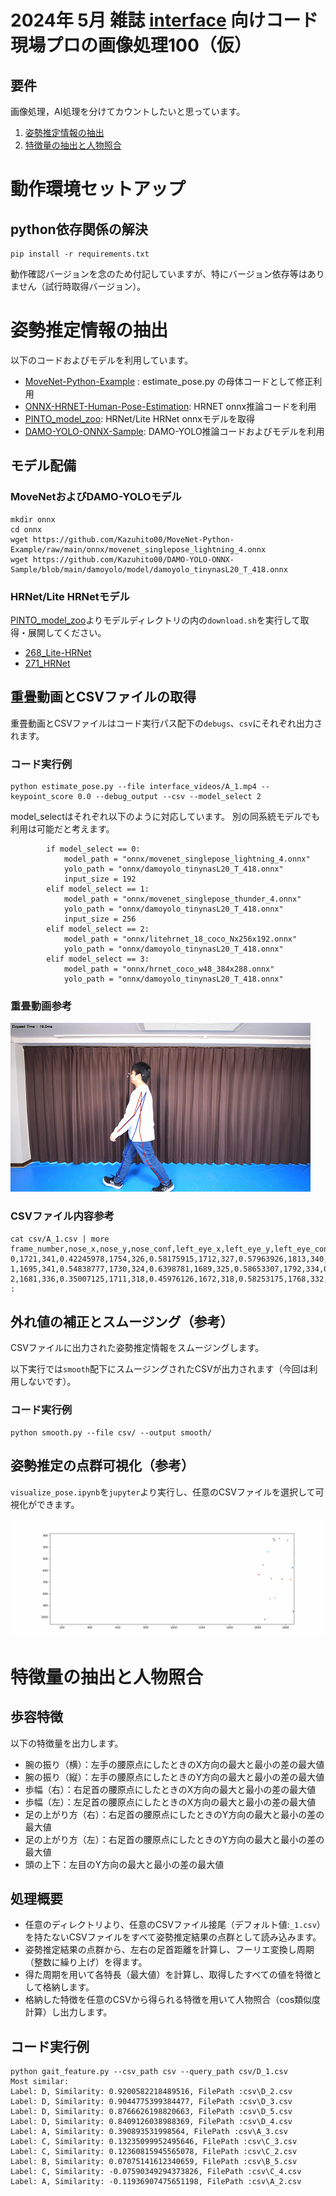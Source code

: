 # 2024年 5月 雑誌 [interface](https://interface.cqpub.co.jp/) 向けコード 現場プロの画像処理100（仮）

## 要件

画像処理，AI処理を分けてカウントしたいと思っています。

1. [姿勢推定情報の抽出](#姿勢推定情報の抽出)
2. [特徴量の抽出と人物照合](#特徴量の抽出と人物照合)

# 動作環境セットアップ

## python依存関係の解決
```
pip install -r requirements.txt
```
動作確認バージョンを念のため付記していますが、特にバージョン依存等はありません（試行時取得バージョン）。

# 姿勢推定情報の抽出

以下のコードおよびモデルを利用しています。

- [MoveNet-Python-Example](https://github.com/Kazuhito00/MoveNet-Python-Example) : estimate_pose.py の母体コードとして修正利用
- [ONNX-HRNET-Human-Pose-Estimation](https://github.com/ibaiGorordo/ONNX-HRNET-Human-Pose-Estimation): HRNET onnx推論コードを利用
- [PINTO_model_zoo](https://github.com/PINTO0309/PINTO_model_zoo): HRNet/Lite HRNet onnxモデルを取得
- [DAMO-YOLO-ONNX-Sample](https://github.com/Kazuhito00/DAMO-YOLO-ONNX-Sample): DAMO-YOLO推論コードおよびモデルを利用

## モデル配備

### MoveNetおよびDAMO-YOLOモデル
```
mkdir onnx
cd onnx
wget https://github.com/Kazuhito00/MoveNet-Python-Example/raw/main/onnx/movenet_singlepose_lightning_4.onnx
wget https://github.com/Kazuhito00/DAMO-YOLO-ONNX-Sample/blob/main/damoyolo/model/damoyolo_tinynasL20_T_418.onnx
```

### HRNet/Lite HRNetモデル

[PINTO_model_zoo](https://github.com/PINTO0309/PINTO_model_zoo)よりモデルディレクトリの内の`download.sh`を実行して取得・展開してください。

- [268_Lite-HRNet](https://github.com/PINTO0309/PINTO_model_zoo/tree/main/268_Lite-HRNet)
- [271_HRNet](https://github.com/PINTO0309/PINTO_model_zoo/tree/main/271_HRNet)



## 重畳動画とCSVファイルの取得
重畳動画とCSVファイルはコード実行パス配下の`debugs`、`csv`にそれぞれ出力されます。

### コード実行例
```
python estimate_pose.py --file interface_videos/A_1.mp4 --keypoint_score 0.0 --debug_output --csv --model_select 2
```

model_selectはそれぞれ以下のように対応しています。
別の同系統モデルでも利用は可能だと考えます。
```
        if model_select == 0:
            model_path = "onnx/movenet_singlepose_lightning_4.onnx"
            yolo_path = "onnx/damoyolo_tinynasL20_T_418.onnx"
            input_size = 192
        elif model_select == 1:
            model_path = "onnx/movenet_singlepose_thunder_4.onnx"
            yolo_path = "onnx/damoyolo_tinynasL20_T_418.onnx"
            input_size = 256
        elif model_select == 2:
            model_path = "onnx/litehrnet_18_coco_Nx256x192.onnx"
            yolo_path = "onnx/damoyolo_tinynasL20_T_418.onnx"
        elif model_select == 3:
            model_path = "onnx/hrnet_coco_w48_384x288.onnx"
            yolo_path = "onnx/damoyolo_tinynasL20_T_418.onnx"

```

### 重畳動画参考

![img.png](img.png)

### CSVファイル内容参考
```
cat csv/A_1.csv | more
frame_number,nose_x,nose_y,nose_conf,left_eye_x,left_eye_y,left_eye_conf,right_eye_x,right_eye_y,right_eye_conf,left_ear_x,left_ear_y,left_ear_conf,right_ear_x,right_ear_y,right_ear_conf,left_shoulder_x,left_shoulder_y,left_shoulder_conf,right_shoulder_x,right_shoulder_y,right_shoulder_conf,left_elbow_x,left_elbow_y,left_elbow_conf,right_elbow_x,right_elbow_y,right_elbow_conf,left_wrist_x,left_wrist_y,left_wrist_conf,right_wrist_x,right_wrist_y,right_wrist_conf,left_hip_x,left_hip_y,left_hip_conf,right_hip_x,right_hip_y,right_hip_conf,left_knee_x,left_knee_y,left_knee_conf,right_knee_x,right_knee_y,right_knee_conf,left_ankle_x,left_ankle_y,left_ankle_conf,right_ankle_x,right_ankle_y,right_ankle_conf
0,1721,341,0.42245978,1754,326,0.58175915,1712,327,0.57963926,1813,340,0.53507954,1718,339,0.34348637,1860,441,0.46571508,1676,438,0.47710404,1847,576,0.38557935,1638,550,0.4466851,1835,677,0.20385751,1607,635,0.46187034,1774,676,0.49937767,1697,670,0.42545134,1686,841,0.5424488,1723,835,0.39171275,1650,1020,0.54304403,1855,951,0.45132017
1,1695,341,0.54838777,1730,324,0.6398781,1689,325,0.58653307,1792,334,0.56611574,1699,333,0.36779,1837,439,0.4850201,1666,425,0.3702311,1846,581,0.42863387,1637,543,0.34322596,1795,695,0.29519293,1606,633,0.43505612,1754,677,0.5251442,1672,671,0.5427353,1709,849,0.58842784,1703,837,0.3515209,1667,1032,0.4859239,1796,955,0.48823303
2,1681,336,0.35007125,1711,318,0.45976126,1672,318,0.58253175,1768,332,0.6261512,1674,326,0.28464645,1798,434,0.3731395,1660,423,0.58527696,1856,574,0.35121065,1624,538,0.24173298,1803,697,0.3472525,1591,617,0.47504622,1737,677,0.5850502,1636,667,0.5085149,1692,843,0.5882794,1652,832,0.4899592,1675,1017,0.45458704,1759,943,0.46876293
:
```

## 外れ値の補正とスムージング（参考）
CSVファイルに出力された姿勢推定情報をスムージングします。

以下実行では`smooth`配下にスムージングされたCSVが出力されます（今回は利用しないです）。

### コード実行例
```
python smooth.py --file csv/ --output smooth/
```

## 姿勢推定の点群可視化（参考）
`visualize_pose.ipynb`を`jupyter`より実行し、任意のCSVファイルを選択して可視化ができます。

![animation.gif](animation.gif)

# 特徴量の抽出と人物照合

## 歩容特徴

以下の特徴量を出力します。

- 腕の振り（横）：左手の腰原点にしたときのX方向の最大と最小の差の最大値
- 腕の振り（縦）：左手の腰原点にしたときのY方向の最大と最小の差の最大値 
- 歩幅（右）：右足首の腰原点にしたときのX方向の最大と最小の差の最大値 
- 歩幅（左）：左足首の腰原点にしたときのX方向の最大と最小の差の最大値 
- 足の上がり方（右）：右足首の腰原点にしたときのY方向の最大と最小の差の最大値 
- 足の上がり方（左）：右足首の腰原点にしたときのY方向の最大と最小の差の最大値 
- 頭の上下：左目のY方向の最大と最小の差の最大値

## 処理概要

- 任意のディレクトリより、任意のCSVファイル接尾（デフォルト値:`_1.csv`）を持たないCSVファイルをすべて姿勢推定結果の点群として読み込みます。
- 姿勢推定結果の点群から、左右の足首距離を計算し、フーリエ変換し周期（整数に繰り上げ）を得ます。 
- 得た周期を用いて各特長（最大値）を計算し、取得したすべての値を特徴として格納します。
- 格納した特徴を任意のCSVから得られる特徴を用いて人物照合（cos類似度計算）し出力します。

## コード実行例
```
python gait_feature.py --csv_path csv --query_path csv/D_1.csv            
Most similar:
Label: D, Similarity: 0.9200582218489516, FilePath :csv\D_2.csv
Label: D, Similarity: 0.9044775399384477, FilePath :csv\D_3.csv
Label: D, Similarity: 0.8766626198820663, FilePath :csv\D_5.csv
Label: D, Similarity: 0.8409126038988369, FilePath :csv\D_4.csv
Label: A, Similarity: 0.390893531998564, FilePath :csv\A_3.csv
Label: C, Similarity: 0.13235099952495646, FilePath :csv\C_3.csv
Label: C, Similarity: 0.12360815945565078, FilePath :csv\C_2.csv
Label: B, Similarity: 0.07075141612340659, FilePath :csv\B_5.csv
Label: C, Similarity: -0.07590349294373826, FilePath :csv\C_4.csv
Label: A, Similarity: -0.11936907475651198, FilePath :csv\A_2.csv
```
